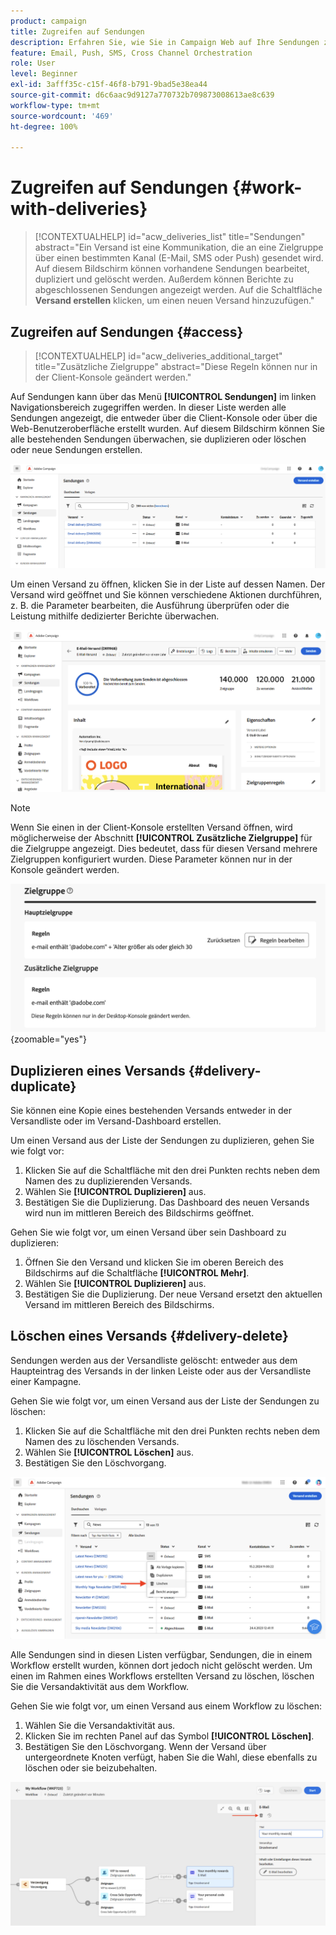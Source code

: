 ```yaml
---
product: campaign
title: Zugreifen auf Sendungen
description: Erfahren Sie, wie Sie in Campaign Web auf Ihre Sendungen zugreifen und diese verwalten können.
feature: Email, Push, SMS, Cross Channel Orchestration
role: User
level: Beginner
exl-id: 3afff35c-c15f-46f8-b791-9bad5e38ea44
source-git-commit: d6c6aac9d9127a770732b709873008613ae8c639
workflow-type: tm+mt
source-wordcount: '469'
ht-degree: 100%

---
```


# Zugreifen auf Sendungen {#work-with-deliveries}

>[!CONTEXTUALHELP]
>id="acw_deliveries_list"
>title="Sendungen"
>abstract="Ein Versand ist eine Kommunikation, die an eine Zielgruppe über einen bestimmten Kanal (E-Mail, SMS oder Push) gesendet wird. Auf diesem Bildschirm können vorhandene Sendungen bearbeitet, dupliziert und gelöscht werden. Außerdem können Berichte zu abgeschlossenen Sendungen angezeigt werden. Auf die Schaltfläche **Versand erstellen** klicken, um einen neuen Versand hinzuzufügen."

## Zugreifen auf Sendungen {#access}

>[!CONTEXTUALHELP]
>id="acw_deliveries_additional_target"
>title="Zusätzliche Zielgruppe"
>abstract="Diese Regeln können nur in der Client-Konsole geändert werden."

Auf Sendungen kann über das Menü **[!UICONTROL Sendungen]** im linken Navigationsbereich zugegriffen werden. In dieser Liste werden alle Sendungen angezeigt, die entweder über die Client-Konsole oder über die Web-Benutzeroberfläche erstellt wurden. Auf diesem Bildschirm können Sie alle bestehenden Sendungen überwachen, sie duplizieren oder löschen oder neue Sendungen erstellen.

![Liste der in der Benutzeroberfläche angezeigten Sendungen](assets/deliveries-list.png)

Um einen Versand zu öffnen, klicken Sie in der Liste auf dessen Namen. Der Versand wird geöffnet und Sie können verschiedene Aktionen durchführen, z. B. die Parameter bearbeiten, die Ausführung überprüfen oder die Leistung mithilfe dedizierter Berichte überwachen.

![Bildschirm mit Versanddetails samt Parametern und Berichten](assets/delivery-details.png)

>[!NOTE]
>
>Wenn Sie einen in der Client-Konsole erstellten Versand öffnen, wird möglicherweise der Abschnitt **[!UICONTROL Zusätzliche Zielgruppe]** für die Zielgruppe angezeigt. Dies bedeutet, dass für diesen Versand mehrere Zielgruppen konfiguriert wurden. Diese Parameter können nur in der Konsole geändert werden.
>
>![Warnmeldung über zusätzliche Zielgruppenkonfigurationen](assets/target-warning-audience.png){zoomable="yes"}

## Duplizieren eines Versands {#delivery-duplicate}

Sie können eine Kopie eines bestehenden Versands entweder in der Versandliste oder im Versand-Dashboard erstellen.

Um einen Versand aus der Liste der Sendungen zu duplizieren, gehen Sie wie folgt vor:

1. Klicken Sie auf die Schaltfläche mit den drei Punkten rechts neben dem Namen des zu duplizierenden Versands.
1. Wählen Sie **[!UICONTROL Duplizieren]** aus.
1. Bestätigen Sie die Duplizierung. Das Dashboard des neuen Versands wird nun im mittleren Bereich des Bildschirms geöffnet. 

Gehen Sie wie folgt vor, um einen Versand über sein Dashboard zu duplizieren:

1. Öffnen Sie den Versand und klicken Sie im oberen Bereich des Bildschirms auf die Schaltfläche **[!UICONTROL Mehr]**.
1. Wählen Sie **[!UICONTROL Duplizieren]** aus.
1. Bestätigen Sie die Duplizierung. Der neue Versand ersetzt den aktuellen Versand im mittleren Bereich des Bildschirms.

## Löschen eines Versands {#delivery-delete}

Sendungen werden aus der Versandliste gelöscht: entweder aus dem Haupteintrag des Versands in der linken Leiste oder aus der Versandliste einer Kampagne.

Gehen Sie wie folgt vor, um einen Versand aus der Liste der Sendungen zu löschen:

1. Klicken Sie auf die Schaltfläche mit den drei Punkten rechts neben dem Namen des zu löschenden Versands.
1. Wählen Sie **[!UICONTROL Löschen]** aus.
1. Bestätigen Sie den Löschvorgang.

![Löschen eines Versands aus der Benutzeroberfläche mit der Versandliste](assets/delete-delivery-from-list.png)

Alle Sendungen sind in diesen Listen verfügbar, Sendungen, die in einem Workflow erstellt wurden, können dort jedoch nicht gelöscht werden. Um einen im Rahmen eines Workflows erstellten Versand zu löschen, löschen Sie die Versandaktivität aus dem Workflow.

Gehen Sie wie folgt vor, um einen Versand aus einem Workflow zu löschen:

1. Wählen Sie die Versandaktivität aus.
1. Klicken Sie im rechten Panel auf das Symbol **[!UICONTROL Löschen]**.
1. Bestätigen Sie den Löschvorgang. Wenn der Versand über untergeordnete Knoten verfügt, haben Sie die Wahl, diese ebenfalls zu löschen oder sie beizubehalten.

![Löschen einer Versandaktivität innerhalb eines Workflows](assets/delete-delivery-from-wf.png)